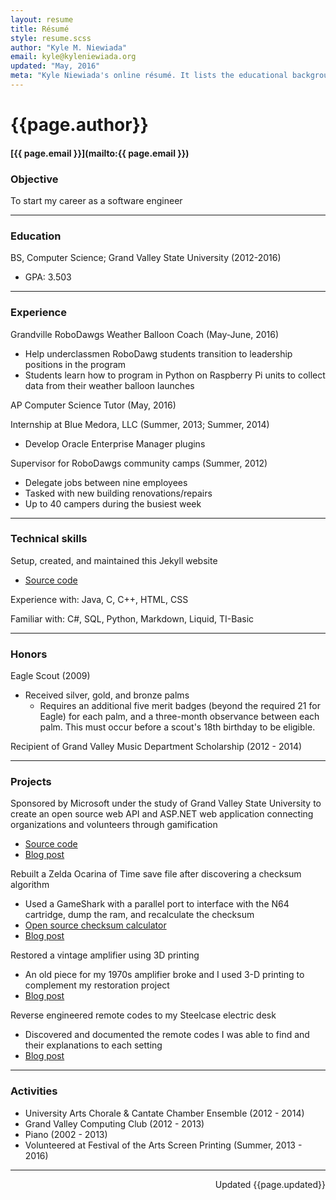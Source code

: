 ```yaml
---
layout: resume
title: Résumé
style: resume.scss
author: "Kyle M. Niewiada"
email: kyle@kyleniewiada.org
updated: "May, 2016"
meta: "Kyle Niewiada's online résumé. It lists the educational background and highlights projects that are found to be interesting and worthy."
---
```


# {{page.author}}

#### [{{ page.email }}](mailto:{{ page.email }})


### Objective

To start my career as a software engineer

---

### Education

BS, Computer Science; Grand Valley State University (2012-2016)

- GPA: 3.503

---

### Experience

Grandville RoboDawgs Weather Balloon Coach (May-June, 2016)

- Help underclassmen RoboDawg students transition to leadership positions in the program
- Students learn how to program in Python on Raspberry Pi units to collect data from their weather balloon launches

AP Computer Science Tutor (May, 2016)

Internship at Blue Medora, LLC (Summer, 2013; Summer, 2014)

- Develop Oracle Enterprise Manager plugins

Supervisor for RoboDawgs community camps (Summer, 2012)

- Delegate jobs between nine employees
- Tasked with new building renovations/repairs
- Up to 40 campers during the busiest week

---

### Technical skills

Setup, created, and maintained this Jekyll website

- [Source code](https://github.com/aav7fl/aav7fl.github.io)

Experience with: Java, C, C++, HTML, CSS

Familiar with: C#, SQL, Python, Markdown, Liquid, TI-Basic

---

### Honors

Eagle Scout (2009)

- Received silver, gold, and bronze palms
  - Requires an additional five merit badges (beyond the required 21 for Eagle) for each palm, and a three-month observance between each palm. This must occur before a scout's 18th birthday to be eligible.

Recipient of Grand Valley Music Department Scholarship (2012 - 2014)

---

### Projects

Sponsored by Microsoft under the study of Grand Valley State University to create an open source web API and ASP.NET web application connecting organizations and volunteers through gamification

- [Source code](https://github.com/aav7fl/GVSU-capstone-project)
- [Blog post](/blog/2016/04/charma-gamifying-volunteer-process/)

Rebuilt a Zelda Ocarina of Time save file after discovering a checksum algorithm

- Used a GameShark with a parallel port to interface with the N64 cartridge, dump the ram, and recalculate the checksum
- [Open source checksum calculator](https://github.com/Vi1i/OcarinaChecksumChecker)
- [Blog post](/blog/2015/04/transferring-n64-saves/)

Restored a vintage amplifier using 3D printing

- An old piece for my 1970s amplifier broke and I used 3-D printing to complement my restoration project
- [Blog post](/blog/2013/09/restoring-vintage-with-3d-printing/)

Reverse engineered remote codes to my Steelcase electric desk

- Discovered and documented the remote codes I was able to find and their explanations to each setting
- [Blog post](/blog/2015/08/reverse-engineering-my-steelcase-desk/)

---

### Activities

- University Arts Chorale & Cantate Chamber Ensemble (2012 - 2014)
- Grand Valley Computing Club (2012 - 2013)
- Piano (2002 - 2013)
- Volunteered at Festival of the Arts Screen Printing (Summer, 2013 - 2016)

---

<p style="text-align:right;">Updated {{page.updated}}</p>
